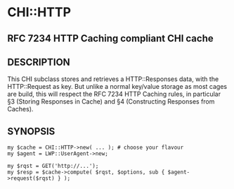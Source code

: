 # CHI::HTTP

## RFC 7234 HTTP Caching compliant CHI cache

## DESCRIPTION

This CHI subclass stores and retrieves a HTTP::Responses data, with the HTTP::Request as key. But unlike a normal key/value storage as most cages are build, this will respect the RFC 7234 HTTP Caching rules, in particular §3 (Storing Responses in Cache) and §4 (Constructing Responses from Caches).

## SYNOPSIS

    my $cache = CHI::HTTP->new( ... ); # choose your flavour
    my $agent = LWP::UserAgent->new;
    
    my $rqst = GET('http://...');
    my $resp = $cache->compute( $rqst, $options, sub { $agent->request($rqst) } );

